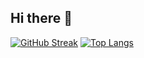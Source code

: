 ## Hi there 👋
[![GitHub Streak](https://github-readme-streak-stats.herokuapp.com?user=TorbjornF-H01&theme=dark&hide_border=true&exclude_days=Sun%2CSat)](https://git.io/streak-stats)
[![Top Langs](https://github-readme-stats.vercel.app/api/top-langs/?username=TorbjornF)](https://github.com/TorbjornF/github-readme-stats)

<!--
**TorbjornF-H01/TorbjornF-H01** is a ✨ _special_ ✨ repository because its `README.md` (this file) appears on your GitHub profile.

Here are some ideas to get you started:

- 🔭 I’m currently working on ...
- 🌱 I’m currently learning ...
- 👯 I’m looking to collaborate on ...
- 🤔 I’m looking for help with ...
- 💬 Ask me about ...
- 📫 How to reach me: ...
- 😄 Pronouns: ...
- ⚡ Fun fact: ...
-->
